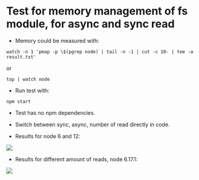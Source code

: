 # Test for memory management of fs module, for async and sync read
* Memory could be measured with:

```watch -n 1 'pmap -p \$(pgrep node) | tail -n -1 | cut -c 10- | tee -a result.txt'```

or

```top | watch node```

* Run test with:

```npm start```

* Test has no npm dependencies.

* Switch between sync, async, number of read directly in code.

* Results for node 6 and 12:

![](https://github.com/ip413/node-read-file/blob/master/docs/data.png)

* Results for different amount of reads, node 6.17.1:

![](https://github.com/ip413/node-read-file/blob/master/docs/read.png)

